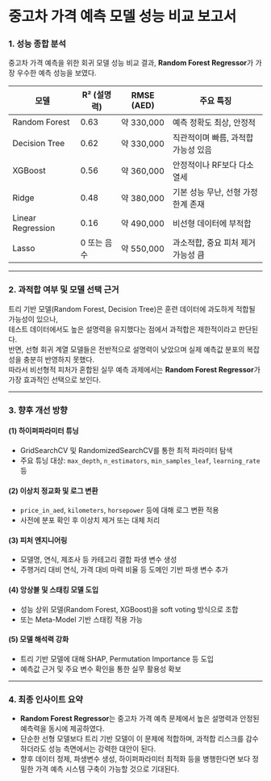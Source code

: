 # 중고차 가격 예측 모델 성능 비교 보고서

### 1. 성능 종합 분석

중고차 가격 예측을 위한 회귀 모델 성능 비교 결과, **Random Forest Regressor**가 가장 우수한 예측 성능을 보였다.

| 모델              | R² (설명력) | RMSE (AED) | 주요 특징                           |
| ----------------- | ----------- | ---------- | ----------------------------------- |
| Random Forest     | 0.63        | 약 330,000 | 예측 정확도 최상, 안정적            |
| Decision Tree     | 0.62        | 약 330,000 | 직관적이며 빠름, 과적합 가능성 있음 |
| XGBoost           | 0.56        | 약 360,000 | 안정적이나 RF보다 다소 열세         |
| Ridge             | 0.48        | 약 380,000 | 기본 성능 무난, 선형 가정 한계 존재 |
| Linear Regression | 0.16        | 약 490,000 | 비선형 데이터에 부적합              |
| Lasso             | 0 또는 음수 | 약 550,000 | 과소적합, 중요 피처 제거 가능성 큼  |

---

### 2. 과적합 여부 및 모델 선택 근거

트리 기반 모델(Random Forest, Decision Tree)은 훈련 데이터에 과도하게 적합될 가능성이 있으나,  
 테스트 데이터에서도 높은 설명력을 유지했다는 점에서 과적합은 제한적이라고 판단된다.  
반면, 선형 회귀 계열 모델들은 전반적으로 설명력이 낮았으며 실제 예측값 분포의 복잡성을 충분히 반영하지 못했다.  
따라서 비선형적 피처가 혼합된 실무 예측 과제에서는 **Random Forest Regressor**가 가장 효과적인 선택으로 보인다.

---

### 3. 향후 개선 방향

#### (1) 하이퍼파라미터 튜닝

- GridSearchCV 및 RandomizedSearchCV를 통한 최적 파라미터 탐색
- 주요 튜닝 대상: `max_depth`, `n_estimators`, `min_samples_leaf`, `learning_rate` 등

#### (2) 이상치 정교화 및 로그 변환

- `price_in_aed`, `kilometers`, `horsepower` 등에 대해 로그 변환 적용
- 사전에 분포 확인 후 이상치 제거 또는 대체 처리

#### (3) 피처 엔지니어링

- 모델명, 연식, 제조사 등 카테고리 결합 파생 변수 생성
- 주행거리 대비 연식, 가격 대비 마력 비율 등 도메인 기반 파생 변수 추가

#### (4) 앙상블 및 스태킹 모델 도입

- 성능 상위 모델(Random Forest, XGBoost)을 soft voting 방식으로 조합
- 또는 Meta-Model 기반 스태킹 적용 가능

#### (5) 모델 해석력 강화

- 트리 기반 모델에 대해 SHAP, Permutation Importance 등 도입
- 예측값 근거 및 주요 변수 확인을 통한 실무 활용성 확보

---

### 4. 최종 인사이트 요약

- **Random Forest Regressor**는 중고차 가격 예측 문제에서 높은 설명력과 안정된 예측력을 동시에 제공하였다.
- 단순한 선형 모델보다 트리 기반 모델이 이 문제에 적합하며, 과적합 리스크를 감수하더라도 성능 측면에서는 강력한 대안이 된다.
- 향후 데이터 정제, 파생변수 생성, 하이퍼파라미터 최적화 등을 병행한다면 보다 정밀한 가격 예측 시스템 구축이 가능할 것으로 기대된다.
